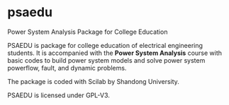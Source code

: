 # psaedu
Power System Analysis Package for College Education

PSAEDU is package for college education of electrical engineering students. It is accompanied with the **Power System Analysis** course with basic codes to build power system models and solve power system powerflow, fault, and dynamic problems.

The package is coded with Scilab by Shandong University.

PSAEDU is licensed under GPL-V3.
